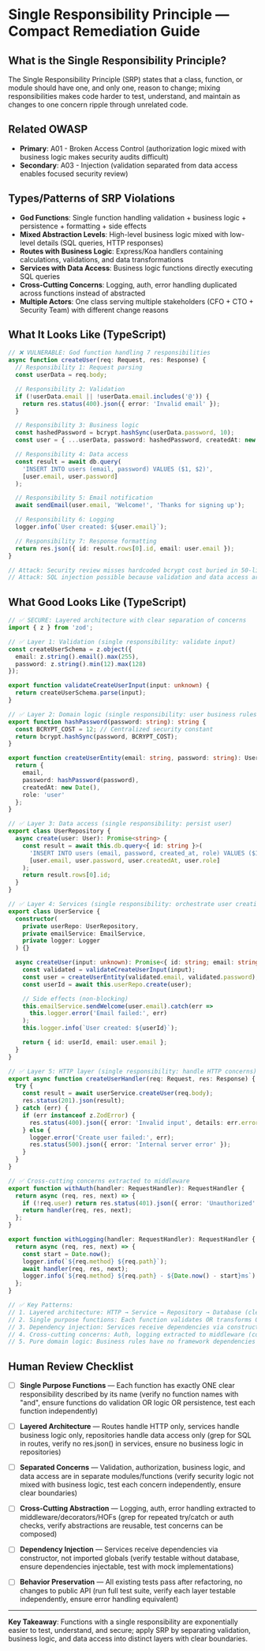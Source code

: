 # Single Responsibility Principle — Compact Remediation Guide

## What is the Single Responsibility Principle?

The Single Responsibility Principle (SRP) states that a class, function, or module should have one, and only one, reason to change; mixing responsibilities makes code harder to test, understand, and maintain as changes to one concern ripple through unrelated code.

## Related OWASP

- **Primary**: A01 - Broken Access Control (authorization logic mixed with business logic makes security audits difficult)
- **Secondary**: A03 - Injection (validation separated from data access enables focused security review)

## Types/Patterns of SRP Violations

- **God Functions**: Single function handling validation + business logic + persistence + formatting + side effects
- **Mixed Abstraction Levels**: High-level business logic mixed with low-level details (SQL queries, HTTP responses)
- **Routes with Business Logic**: Express/Koa handlers containing calculations, validations, and data transformations
- **Services with Data Access**: Business logic functions directly executing SQL queries
- **Cross-Cutting Concerns**: Logging, auth, error handling duplicated across functions instead of abstracted
- **Multiple Actors**: One class serving multiple stakeholders (CFO + CTO + Security Team) with different change reasons

## What It Looks Like (TypeScript)

```typescript
// ❌ VULNERABLE: God function handling 7 responsibilities
async function createUser(req: Request, res: Response) {
  // Responsibility 1: Request parsing
  const userData = req.body;

  // Responsibility 2: Validation
  if (!userData.email || !userData.email.includes('@')) {
    return res.status(400).json({ error: 'Invalid email' });
  }

  // Responsibility 3: Business logic
  const hashedPassword = bcrypt.hashSync(userData.password, 10);
  const user = { ...userData, password: hashedPassword, createdAt: new Date() };

  // Responsibility 4: Data access
  const result = await db.query(
    'INSERT INTO users (email, password) VALUES ($1, $2)',
    [user.email, user.password]
  );

  // Responsibility 5: Email notification
  await sendEmail(user.email, 'Welcome!', 'Thanks for signing up');

  // Responsibility 6: Logging
  logger.info(`User created: ${user.email}`);

  // Responsibility 7: Response formatting
  return res.json({ id: result.rows[0].id, email: user.email });
}

// Attack: Security review misses hardcoded bcrypt cost buried in 50-line function
// Attack: SQL injection possible because validation and data access are mixed
```

## What Good Looks Like (TypeScript)

```typescript
// ✅ SECURE: Layered architecture with clear separation of concerns
import { z } from 'zod';

// ✅ Layer 1: Validation (single responsibility: validate input)
const createUserSchema = z.object({
  email: z.string().email().max(255),
  password: z.string().min(12).max(128)
});

export function validateCreateUserInput(input: unknown) {
  return createUserSchema.parse(input);
}

// ✅ Layer 2: Domain logic (single responsibility: user business rules)
export function hashPassword(password: string): string {
  const BCRYPT_COST = 12; // Centralized security constant
  return bcrypt.hashSync(password, BCRYPT_COST);
}

export function createUserEntity(email: string, password: string): User {
  return {
    email,
    password: hashPassword(password),
    createdAt: new Date(),
    role: 'user'
  };
}

// ✅ Layer 3: Data access (single responsibility: persist user)
export class UserRepository {
  async create(user: User): Promise<string> {
    const result = await this.db.query<{ id: string }>(
      'INSERT INTO users (email, password, created_at, role) VALUES ($1, $2, $3, $4) RETURNING id',
      [user.email, user.password, user.createdAt, user.role]
    );
    return result.rows[0].id;
  }
}

// ✅ Layer 4: Services (single responsibility: orchestrate user creation)
export class UserService {
  constructor(
    private userRepo: UserRepository,
    private emailService: EmailService,
    private logger: Logger
  ) {}

  async createUser(input: unknown): Promise<{ id: string; email: string }> {
    const validated = validateCreateUserInput(input);
    const user = createUserEntity(validated.email, validated.password);
    const userId = await this.userRepo.create(user);

    // Side effects (non-blocking)
    this.emailService.sendWelcome(user.email).catch(err =>
      this.logger.error('Email failed:', err)
    );
    this.logger.info(`User created: ${userId}`);

    return { id: userId, email: user.email };
  }
}

// ✅ Layer 5: HTTP layer (single responsibility: handle HTTP concerns)
export async function createUserHandler(req: Request, res: Response) {
  try {
    const result = await userService.createUser(req.body);
    res.status(201).json(result);
  } catch (err) {
    if (err instanceof z.ZodError) {
      res.status(400).json({ error: 'Invalid input', details: err.errors });
    } else {
      logger.error('Create user failed:', err);
      res.status(500).json({ error: 'Internal server error' });
    }
  }
}

// ✅ Cross-cutting concerns extracted to middleware
export function withAuth(handler: RequestHandler): RequestHandler {
  return async (req, res, next) => {
    if (!req.user) return res.status(401).json({ error: 'Unauthorized' });
    return handler(req, res, next);
  };
}

export function withLogging(handler: RequestHandler): RequestHandler {
  return async (req, res, next) => {
    const start = Date.now();
    logger.info(`${req.method} ${req.path}`);
    await handler(req, res, next);
    logger.info(`${req.method} ${req.path} - ${Date.now() - start}ms`);
  };
}

// ✅ Key Patterns:
// 1. Layered architecture: HTTP → Service → Repository → Database (clear boundaries)
// 2. Single purpose functions: Each function validates OR transforms OR persists, never multiple
// 3. Dependency injection: Services receive dependencies via constructor (testable)
// 4. Cross-cutting concerns: Auth, logging extracted to middleware (composable)
// 5. Pure domain logic: Business rules have no framework dependencies (portable)
```

## Human Review Checklist

- [ ] **Single Purpose Functions** — Each function has exactly ONE clear responsibility described by its name (verify no function names with "and", ensure functions do validation OR logic OR persistence, test each function independently)

- [ ] **Layered Architecture** — Routes handle HTTP only, services handle business logic only, repositories handle data access only (grep for SQL in routes, verify no res.json() in services, ensure no business logic in repositories)

- [ ] **Separated Concerns** — Validation, authorization, business logic, and data access are in separate modules/functions (verify security logic not mixed with business logic, test each concern independently, ensure clear boundaries)

- [ ] **Cross-Cutting Abstraction** — Logging, auth, error handling extracted to middleware/decorators/HOFs (grep for repeated try/catch or auth checks, verify abstractions are reusable, test concerns can be composed)

- [ ] **Dependency Injection** — Services receive dependencies via constructor, not imported globals (verify testable without database, ensure dependencies injectable, test with mock implementations)

- [ ] **Behavior Preservation** — All existing tests pass after refactoring, no changes to public API (run full test suite, verify each layer testable independently, ensure error handling equivalent)

---

**Key Takeaway**: Functions with a single responsibility are exponentially easier to test, understand, and secure; apply SRP by separating validation, business logic, and data access into distinct layers with clear boundaries.
